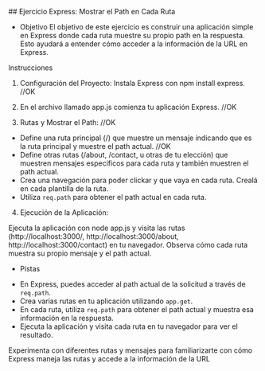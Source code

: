 ## Ejercicio Express: Mostrar el Path en Cada Ruta

- Objetivo
  El objetivo de este ejercicio es construir una aplicación simple en Express donde cada ruta muestre su propio path en la respuesta. Esto ayudará a entender cómo acceder a la información de la URL en Express.

Instrucciones

1. Configuración del Proyecto:
   Instala Express con npm install express.  //OK

2. En el archivo llamado app.js comienza tu aplicación Express. //OK

3. Rutas y Mostrar el Path: //OK

- Define una ruta principal (/) que muestre un mensaje indicando que es la ruta principal y muestre el path actual. //OK
- Define otras rutas (/about, /contact, u otras de tu elección) que muestren mensajes específicos para cada ruta y también muestren el path actual.
- Crea una navegación para poder clickar y que vaya en cada ruta. Crealá en cada plantilla de la ruta.
- Utiliza `req.path` para obtener el path actual en cada ruta.

4. Ejecución de la Aplicación:

Ejecuta la aplicación con node app.js y visita las rutas (http://localhost:3000/, http://localhost:3000/about, http://localhost:3000/contact) en tu navegador.
Observa cómo cada ruta muestra su propio mensaje y el path actual.

- Pistas

* En Express, puedes acceder al path actual de la solicitud a través de `req.path`.
* Crea varias rutas en tu aplicación utilizando `app.get`.
* En cada ruta, utiliza `req.path` para obtener el path actual y muestra esa información en la respuesta.
* Ejecuta la aplicación y visita cada ruta en tu navegador para ver el resultado.

Experimenta con diferentes rutas y mensajes para familiarizarte con cómo Express maneja las rutas y accede a la información de la URL
